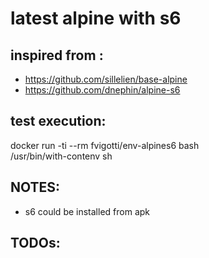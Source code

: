 # latest alpine with s6

## inspired from : 
- https://github.com/sillelien/base-alpine
- https://github.com/dnephin/alpine-s6 

## test execution:
docker run -ti --rm fvigotti/env-alpines6 bash   
/usr/bin/with-contenv sh


## NOTES:
- s6 could be installed from apk


## TODOs: